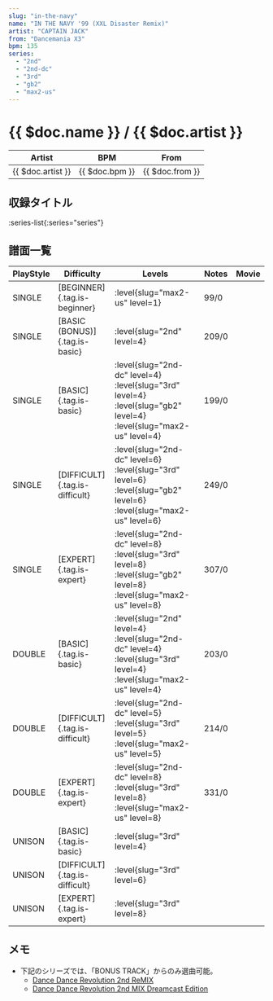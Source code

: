 ```yaml
---
slug: "in-the-navy"
name: "IN THE NAVY '99 (XXL Disaster Remix)"
artist: "CAPTAIN JACK"
from: "Dancemania X3"
bpm: 135
series:
  - "2nd"
  - "2nd-dc"
  - "3rd"
  - "gb2"
  - "max2-us"
---
```


# {{ $doc.name }} / {{ $doc.artist }}

|Artist|BPM|From|
|------|---|----|
|{{ $doc.artist }}|{{ $doc.bpm }}|{{ $doc.from }}|

## 収録タイトル

:series-list{:series="series"}

## 譜面一覧

|PlayStyle|Difficulty|Levels|Notes|Movie|
|---------|----------|------|-----|-----|
|SINGLE|[BEGINNER]{.tag.is-beginner}|<div class="field is-grouped is-grouped-multiline"> :level{slug="max2-us" level=1}</div>|99/0||
|SINGLE|[BASIC (BONUS)]{.tag.is-basic}|<div class="field is-grouped is-grouped-multiline"> :level{slug="2nd" level=4}</div>|209/0||
|SINGLE|[BASIC]{.tag.is-basic}|<div class="field is-grouped is-grouped-multiline"> :level{slug="2nd-dc" level=4} :level{slug="3rd" level=4} :level{slug="gb2" level=4} :level{slug="max2-us" level=4}</div>|199/0||
|SINGLE|[DIFFICULT]{.tag.is-difficult}|<div class="field is-grouped is-grouped-multiline"> :level{slug="2nd-dc" level=6} :level{slug="3rd" level=6} :level{slug="gb2" level=6} :level{slug="max2-us" level=6}</div>|249/0||
|SINGLE|[EXPERT]{.tag.is-expert}|<div class="field is-grouped is-grouped-multiline"> :level{slug="2nd-dc" level=8} :level{slug="3rd" level=8} :level{slug="gb2" level=8} :level{slug="max2-us" level=8}</div>|307/0||
|DOUBLE|[BASIC]{.tag.is-basic}|<div class="field is-grouped is-grouped-multiline"> :level{slug="2nd" level=4} :level{slug="2nd-dc" level=4} :level{slug="3rd" level=4} :level{slug="max2-us" level=4}</div>|203/0||
|DOUBLE|[DIFFICULT]{.tag.is-difficult}|<div class="field is-grouped is-grouped-multiline"> :level{slug="2nd-dc" level=5} :level{slug="3rd" level=5} :level{slug="max2-us" level=5}</div>|214/0||
|DOUBLE|[EXPERT]{.tag.is-expert}|<div class="field is-grouped is-grouped-multiline"> :level{slug="2nd-dc" level=8} :level{slug="3rd" level=8} :level{slug="max2-us" level=8}</div>|331/0||
|UNISON|[BASIC]{.tag.is-basic}|<div class="field is-grouped is-grouped-multiline"> :level{slug="3rd" level=4}</div>|||
|UNISON|[DIFFICULT]{.tag.is-difficult}|<div class="field is-grouped is-grouped-multiline"> :level{slug="3rd" level=6}</div>|||
|UNISON|[EXPERT]{.tag.is-expert}|<div class="field is-grouped is-grouped-multiline"> :level{slug="3rd" level=8}</div>|||

## メモ

- 下記のシリーズでは、「BONUS TRACK」からのみ選曲可能。
  - [Dance Dance Revolution 2nd ReMIX](/series/2nd)
  - [Dance Dance Revolution 2nd MIX Dreamcast Edition](/series/2nd-dc)
